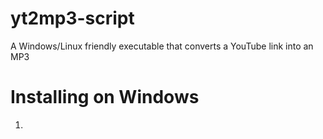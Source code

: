 # yt2mp3-script
A Windows/Linux friendly executable that converts a YouTube link into an MP3

# Installing on Windows
1. 

